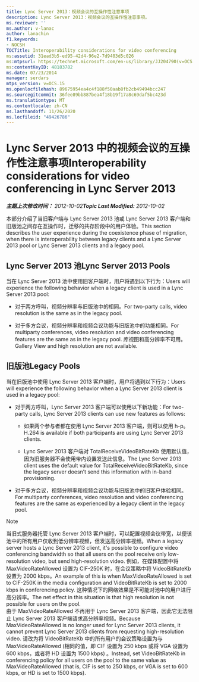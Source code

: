 ```yaml
---
title: Lync Server 2013：视频会议的互操作性注意事项
description: Lync Server 2013：视频会议的互操作性注意事项。
ms.reviewer: ''
ms.author: v-lanac
author: lanachin
f1.keywords:
- NOCSH
TOCTitle: Interoperability considerations for video conferencing
ms:assetid: 31ead3b5-ed95-42d4-96e2-7d9403d5c026
ms:mtpsurl: https://technet.microsoft.com/en-us/library/JJ204790(v=OCS.15)
ms:contentKeyID: 48183782
ms.date: 07/23/2014
manager: serdars
mtps_version: v=OCS.15
ms.openlocfilehash: 89675954ea4c4f188f50aab8fb2cb49494bcc247
ms.sourcegitcommit: 36fee89bb887bea4f18b19f17a8c69daf5bc423d
ms.translationtype: MT
ms.contentlocale: zh-CN
ms.lasthandoff: 11/26/2020
ms.locfileid: "49426786"
---
```

# <a name="interoperability-considerations-for-video-conferencing-in-lync-server-2013"></a><span data-ttu-id="e7de0-103">Lync Server 2013 中的视频会议的互操作性注意事项</span><span class="sxs-lookup"><span data-stu-id="e7de0-103">Interoperability considerations for video conferencing in Lync Server 2013</span></span>

<div data-xmlns="http://www.w3.org/1999/xhtml">

<div class="topic" data-xmlns="http://www.w3.org/1999/xhtml" data-msxsl="urn:schemas-microsoft-com:xslt" data-cs="https://msdn.microsoft.com/">

<div data-asp="https://msdn2.microsoft.com/asp">



</div>

<div id="mainSection">

<div id="mainBody"><span data-ttu-id="e7de0-104">

<span> </span></span><span class="sxs-lookup"><span data-stu-id="e7de0-104">

<span> </span></span></span>

<span data-ttu-id="e7de0-105">_**主题上次修改时间：** 2012-10-02_</span><span class="sxs-lookup"><span data-stu-id="e7de0-105">_**Topic Last Modified:** 2012-10-02_</span></span>

<span data-ttu-id="e7de0-106">本部分介绍了当旧客户端与 Lync Server 2013 池或 Lync Server 2013 客户端和旧版池之间存在互操作时，迁移的共存阶段中的用户体验。</span><span class="sxs-lookup"><span data-stu-id="e7de0-106">This section describes the user experience during the coexistence phase of migration, when there is interoperability between legacy clients and a Lync Server 2013 pool or Lync Server 2013 clients and a legacy pool.</span></span>

<div>

## <a name="lync-server-2013-pools"></a><span data-ttu-id="e7de0-107">Lync Server 2013 池</span><span class="sxs-lookup"><span data-stu-id="e7de0-107">Lync Server 2013 Pools</span></span>

<span data-ttu-id="e7de0-108">当在 Lync Server 2013 池中使用旧客户端时，用户将遇到以下行为：</span><span class="sxs-lookup"><span data-stu-id="e7de0-108">Users will experience the following behavior when a legacy client is used in a Lync Server 2013 pool:</span></span>

  - <span data-ttu-id="e7de0-109">对于两方呼叫，视频分辨率与旧版池中的相同。</span><span class="sxs-lookup"><span data-stu-id="e7de0-109">For two-party calls, video resolution is the same as in the legacy pool.</span></span>

  - <span data-ttu-id="e7de0-110">对于多方会议，视频分辨率和视频会议功能与旧版池中的功能相同。</span><span class="sxs-lookup"><span data-stu-id="e7de0-110">For multiparty conferences, video resolution and video conferencing features are the same as in the legacy pool.</span></span> <span data-ttu-id="e7de0-111">库视图和高分辨率不可用。</span><span class="sxs-lookup"><span data-stu-id="e7de0-111">Gallery View and high resolution are not available.</span></span>

</div>

<div>

## <a name="legacy-pools"></a><span data-ttu-id="e7de0-112">旧版池</span><span class="sxs-lookup"><span data-stu-id="e7de0-112">Legacy Pools</span></span>

<span data-ttu-id="e7de0-113">当在旧版池中使用 Lync Server 2013 客户端时，用户将遇到以下行为：</span><span class="sxs-lookup"><span data-stu-id="e7de0-113">Users will experience the following behavior when a Lync Server 2013 client is used in a legacy pool:</span></span>

  - <span data-ttu-id="e7de0-114">对于两方呼叫，Lync Server 2013 客户端可以使用以下新功能：</span><span class="sxs-lookup"><span data-stu-id="e7de0-114">For two-party calls, Lync Server 2013 clients can use new features as follows:</span></span>
    
      - <span data-ttu-id="e7de0-115">如果两个参与者都在使用 Lync Server 2013 客户端，则可以使用 h-p。</span><span class="sxs-lookup"><span data-stu-id="e7de0-115">H.264 is available if both participants are using Lync Server 2013 clients.</span></span>
    
      - <span data-ttu-id="e7de0-116">Lync Server 2013 客户端对 TotalReceiveVideoBitRateKb 使用默认值，因为旧服务器不会使用带内设置发送此信息。</span><span class="sxs-lookup"><span data-stu-id="e7de0-116">The Lync Server 2013 client uses the default value for TotalReceiveVideoBitRateKb, since the legacy server doesn’t send this information with in-band provisioning.</span></span>

  - <span data-ttu-id="e7de0-117">对于多方会议，视频分辨率和视频会议功能与旧版池中的旧客户体验相同。</span><span class="sxs-lookup"><span data-stu-id="e7de0-117">For multiparty conferences, video resolution and video conferencing features are the same as experienced by a legacy client in the legacy pool.</span></span>

<div>


> [!NOTE]  
> <span data-ttu-id="e7de0-118">当旧式服务器托管 Lync Server 2013 客户端时，可以配置视频会议带宽，以便该池中的所有用户仅收到低分辨率视频，但发送高分辨率视频。</span><span class="sxs-lookup"><span data-stu-id="e7de0-118">When a legacy server hosts a Lync Server 2013 client, it's possible to configure video conferencing bandwidth so that all users on the pool receive only low-resolution video, but send high-resolution video.</span></span> <span data-ttu-id="e7de0-119">例如，在媒体配置中将 MaxVideoRateAllowed 设置为 CIF-250K 时，在会议策略中将 VideoBitRateKb 设置为 2000 kbps。</span><span class="sxs-lookup"><span data-stu-id="e7de0-119">An example of this is when MaxVideoRateAllowed is set to CIF-250K in the media configuration and VideoBitRateKb is set to 2000 kbps in conferencing policy.</span></span> <span data-ttu-id="e7de0-120">这种情况下的网络效果是不可能对池中的用户进行高分辨率。</span><span class="sxs-lookup"><span data-stu-id="e7de0-120">The net effect in this situation is that high resolution is not possible for users on the pool.</span></span><BR><span data-ttu-id="e7de0-121">由于 MaxVideoRateAllowed 不再用于 Lync Server 2013 客户端，因此它无法阻止 Lync Server 2013 客户端请求高分辨率视频。</span><span class="sxs-lookup"><span data-stu-id="e7de0-121">Because MaxVideoRateAllowed is no longer used for Lync Server 2013 clients, it cannot prevent Lync Server 2013 clients from requesting high-resolution video.</span></span> <span data-ttu-id="e7de0-122">请改为将 VideoBitRateKb 中的所有用户的会议策略设置为与 MaxVideoRateAllowed (相同的值，即 CIF 设置为 250 kbps 或将 VGA 设置为 600 kbps，或者将 HD 设置为 1500 kbps) 。</span><span class="sxs-lookup"><span data-stu-id="e7de0-122">Instead, set VideoBitRateKb in conferencing policy for all users on the pool to the same value as MaxVideoRateAllowed (that is, CIF is set to 250 kbps, or VGA is set to 600 kbps, or HD is set to 1500 kbps).</span></span>



<span data-ttu-id="e7de0-123"></div>

</div>

</div>

<span> </span>

</div>

</div>

</span><span class="sxs-lookup"><span data-stu-id="e7de0-123"></div>

</div>

</div>

<span> </span>

</div>

</div>

</span></span></div>

